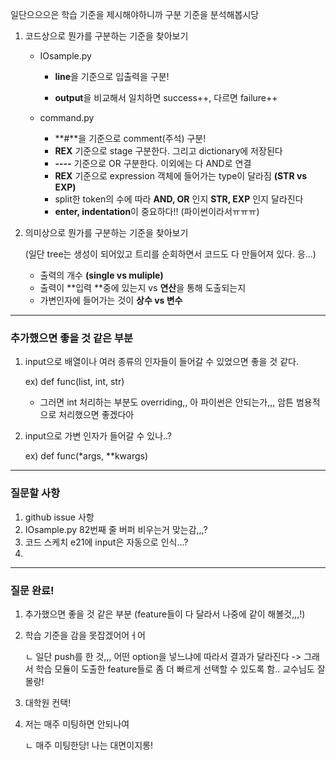 일단으으으은 학습 기준을 제시해야하니까 구분 기준을 분석해봅시당



1. 코드상으로 뭔가를 구분하는 기준을 찾아보기

   - IOsample.py

     - **line**을 기준으로 입출력을 구분!

     - **output**을 비교해서 일치하면 success++, 다르면 failure++

       

   - command.py

     - **#**을 기준으로 comment(주석) 구분!
     - **REX** 기준으로 stage 구분한다. 그리고 dictionary에 저장된다
     - **----** 기준으로 OR 구분한다. 이외에는 다 AND로 연결
     - **REX** 기준으로 expression 객체에 들어가는 type이 달라짐 **(STR vs EXP)**
     - split한 token의 수에 따라 **AND, OR** 인지 **STR, EXP** 인지 달라진다
     - **enter, indentation**이 중요하다!! (파이썬이라서ㅠㅠㅠ)



2. 의미상으로 뭔가를 구분하는 기준을 찾아보기 

   (일단 tree는 생성이 되어있고 트리를 순회하면서 코드도 다 만들어져 있다. 응...)

   - 출력의 개수 **(single vs muliple)**
   - 출력이 **입력 **중에 있는지 vs **연산**을 통해 도출되는지
   - 가변인자에 들어가는 것이 **상수 vs 변수**
   
   

------------------

### 추가했으면 좋을 것 같은 부분

1. input으로 배열이나 여러 종류의 인자들이 들어갈 수 있었으면 좋을 것 같다. 

   ex) def func(list, int, str)

   	- 그러면 int 처리하는 부분도 overriding,, 아 파이썬은 안되는가,,, 암튼 범용적으로 처리했으면 좋겠다아

2. input으로 가변 인자가 들어갈 수 있나..?

   ex) def func(*args, **kwargs)

   

---

### 질문할 사항

1. github issue 사항
2. IOsample.py 82번째 줄 버퍼 비우는거 맞는감,,,?
3. 코드 스케치 e21에 input은 자동으로 인식...?
4. 





----------------

### 질문 완료!

1. 추가했으면 좋을 것 같은 부분 (feature들이 다 달라서 나중에 같이 해볼것,,,!)

2. 학습 기준을 감을 못잡겠어어ㅓ어

   ㄴ 일단 push를 한 것,,, 어떤 option을 넣느냐에 따라서 결과가 달라진다 -> 그래서 학습 모듈이 도출한 feature들로 좀 더 빠르게 선택할 수 있도록 함.. 교수님도 잘 몰랑!

3. 대학원 컨택!

4. 저는 매주 미팅하면 안되나여

   ㄴ 매주 미팅한당! 나는 대면이지롱!
